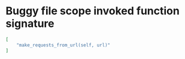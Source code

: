# Buggy file scope invoked function signature

```json
[
    "make_requests_from_url(self, url)"
]
```
